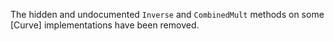 The hidden and undocumented `Inverse` and `CombinedMult` methods on some [Curve]
implementations have been removed.
